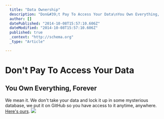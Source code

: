 ```yaml
---
  title: "Data Ownership"
  description: "Don&#39;t Pay To Access Your Data\nYou Own Everything, Forever\nWe mean it. We don&#39;t take your data and lock it up in some mysterious database, we put it on G"
  author: []
  datePublished: "2014-10-08T15:57:10.606Z"
  dateModified: "2014-10-08T15:57:10.606Z"
  published: true
  _context: "http://schema.org"
  _type: "Article"

---
```

# Don't Pay To Access Your Data

## You Own Everything, Forever

We mean it. We don't take your data and lock it up in some mysterious database, we put it on GitHub so you have access to it anytime, anywhere. [Here's ours][0].
![](https://s3-us-west-2.amazonaws.com/cdn.thegrid.io/posts/Data+Ownership.png)

[0]: https://github.com/the-domains/the-grid